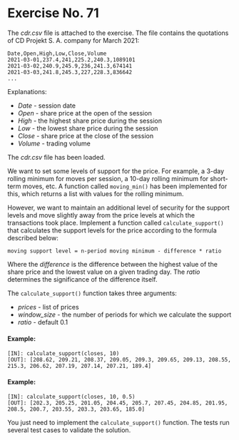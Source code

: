 # Exercise No. 71

The *cdr.csv* file is attached to the exercise. The file contains the quotations of CD Projekt S. A. company for March 2021:


    Date,Open,High,Low,Close,Volume
    2021-03-01,237.4,241,225.2,240.3,1089101
    2021-03-02,240.9,245.9,236,241.3,674141
    2021-03-03,241.8,245.3,227,228.3,836642
    ...


Explanations:

-   *Date* - session date
-   *Open* - share price at the open of the session
-   *High* - the highest share price during the session
-   *Low* - the lowest share price during the session
-   *Close* - share price at the close of the session
-   *Volume* - trading volume




The *cdr.csv* file has been loaded.

We want to set some levels of support for the price. For example, a 3-day rolling minimum for moves per session, a 10-day rolling minimum for short-term moves, etc. A function called `moving_min()` has been implemented for this, which returns a list with values for the rolling minimum.

However, we want to maintain an additional level of security for the support levels and move slightly away from the price levels at which the transactions took place. Implement a function called `calculate_support()` that calculates the support levels for the price according to the formula described below:


    moving support level = n-period moving minimum - difference * ratio


Where the *difference* is the difference between the highest value of the share price and the lowest value on a given trading day. The *ratio* determines the significance of the difference itself.

The `calculate_support()` function takes three arguments:

-   *prices* - list of prices
-   *window_size* - the number of periods for which we calculate the support
-   *ratio* - default 0.1


#### Example:


    [IN]: calculate_support(closes, 10)
    [OUT]: [208.62, 209.21, 208.37, 209.05, 209.3, 209.65, 209.13, 208.55, 215.3, 206.62, 207.19, 207.14, 207.21, 189.4]


#### Example:


    [IN]: calculate_support(closes, 10, 0.5)
    [OUT]: [202.3, 205.25, 201.05, 204.45, 205.7, 207.45, 204.85, 201.95, 208.5, 200.7, 203.55, 203.3, 203.65, 185.0]



You just need to implement the `calculate_support()` function. The tests run several test cases to validate the solution.